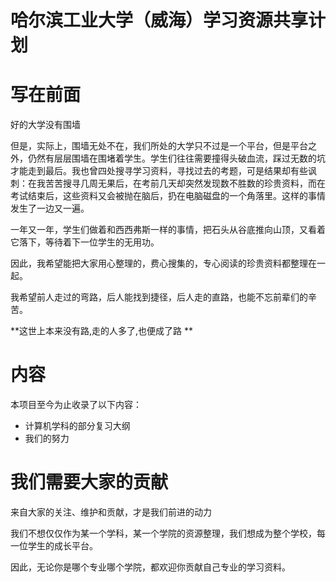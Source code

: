 # 哈尔滨工业大学（威海）学习资源共享计划



# 写在前面

好的大学没有围墙

但是，实际上，围墙无处不在，我们所处的大学只不过是一个平台，但是平台之外，仍然有层层围墙在围堵着学生。学生们往往需要撞得头破血流，踩过无数的坑才能走到最后。我也曾四处搜寻学习资料，寻找过去的考题，可是结果却有些讽刺：在我苦苦搜寻几周无果后，在考前几天却突然发现数不胜数的珍贵资料，而在考试结束后，这些资料又会被抛在脑后，扔在电脑磁盘的一个角落里。这样的事情发生了一边又一遍。

一年又一年，学生们做着和西西弗斯一样的事情，把石头从谷底推向山顶，又看着它落下，等待着下一位学生的无用功。

因此，我希望能把大家用心整理的，费心搜集的，专心阅读的珍贵资料都整理在一起。

我希望前人走过的弯路，后人能找到捷径，后人走的直路，也能不忘前辈们的辛苦。

**这世上本来没有路,走的人多了,也便成了路 **



# 内容

本项目至今为止收录了以下内容：

* 计算机学科的部分复习大纲
* 我们的努力

# 我们需要大家的贡献

来自大家的关注、维护和贡献，才是我们前进的动力

我们不想仅仅作为某一个学科，某一个学院的资源整理，我们想成为整个学校，每一位学生的成长平台。

因此，无论你是哪个专业哪个学院，都欢迎你贡献自己专业的学习资料。